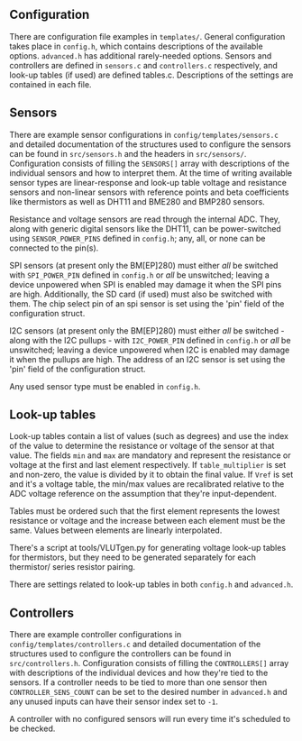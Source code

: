 ## Configuration
There are configuration file examples in `templates/`. General configuration
takes place in `config.h`, which contains descriptions of the available
options. `advanced.h` has additional rarely-needed options. Sensors and
controllers are defined in `sensors.c` and `controllers.c` respectively, and
look-up tables (if used) are defined tables.c. Descriptions of the settings
are contained in each file.


## Sensors
There are example sensor configurations in `config/templates/sensors.c` and
detailed documentation of the structures used to configure the sensors can be
found in `src/sensors.h` and the headers in `src/sensors/`. Configuration
consists of filling the `SENSORS[]` array with descriptions of the individual
sensors and how to interpret them. At the time of writing available sensor
types are linear-response and look-up table voltage and resistance sensors and
non-linear sensors with reference points and beta coefficients like thermistors
as well as DHT11 and BME280 and BMP280 sensors.

Resistance and voltage sensors are read through the internal ADC. They, along
with generic digital sensors like the DHT11, can be power-switched using
`SENSOR_POWER_PINS` defined in `config.h`; any, all, or none can be connected
to the pin(s).

SPI sensors (at present only the BM[EP]280) must either *all* be switched with
`SPI_POWER_PIN` defined in `config.h` or *all* be unswitched; leaving a device
unpowered when SPI is enabled may damage it when the SPI pins are high.
Additionally, the SD card (if used) must also be switched with them.
The chip select pin of an spi sensor is set using the 'pin' field of the
configuration struct.

I2C sensors (at present only the BM[EP]280) must either *all* be switched -
along with the I2C pullups - with `I2C_POWER_PIN` defined in `config.h` or
*all* be unswitched; leaving a device unpowered when I2C is enabled may damage
it when the pullups are high.
The address of an I2C sensor is set using the 'pin' field of the configuration
struct.

Any used sensor type must be enabled in `config.h`.


## Look-up tables
Look-up tables contain a list of values (such as degrees) and use the index
of the value to determine the resistance or voltage of the sensor
at that value. The fields `min` and `max` are mandatory and represent the
resistance or voltage at the first and last element respectively. If `table_multiplier`
is set and non-zero, the value is divided by it to obtain the final value.
If `Vref` is set and it's a voltage table, the min/max values are recalibrated
relative to the ADC voltage reference on the assumption that they're
input-dependent.

Tables must be ordered such that the first element represents the lowest
resistance or voltage and the increase between each element must be the same.
Values between elements are linearly interpolated.

There's a script at tools/VLUTgen.py for generating voltage look-up tables for
thermistors, but they need to be generated separately for each thermistor/
series resistor pairing.

There are settings related to look-up tables in both `config.h` and `advanced.h`.


## Controllers
There are example controller configurations in `config/templates/controllers.c`
and detailed documentation of the structures used to configure the controllers
can be found in `src/controllers.h`. Configuration consists of filling the
`CONTROLLERS[]` array with descriptions of the individual devices and how they're
tied to the sensors. If a controller needs to be tied to more than one sensor
then `CONTROLLER_SENS_COUNT` can be set to the desired number in `advanced.h`
and any unused inputs can have their sensor index set to `-1`.

A controller with no configured sensors will run every time it's scheduled to
be checked.
